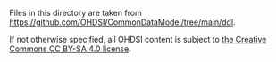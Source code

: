 Files in this directory are taken from https://github.com/OHDSI/CommonDataModel/tree/main/ddl.

If not otherwise specified, all OHDSI content is subject to [the Creative Commons CC BY-SA 4.0 license](https://creativecommons.org/licenses/by-sa/4.0/?ref=chooser-v1).
